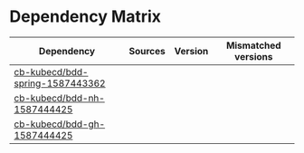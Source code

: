 # Dependency Matrix

Dependency | Sources | Version | Mismatched versions
---------- | ------- | ------- | -------------------
[cb-kubecd/bdd-spring-1587443362](https://github.com/cb-kubecd/bdd-spring-1587443362.git) |  | []() | 
[cb-kubecd/bdd-nh-1587444425](https://github.com/cb-kubecd/bdd-nh-1587444425.git) |  | []() | 
[cb-kubecd/bdd-gh-1587444425](https://github.com/cb-kubecd/bdd-gh-1587444425.git) |  | []() | 
